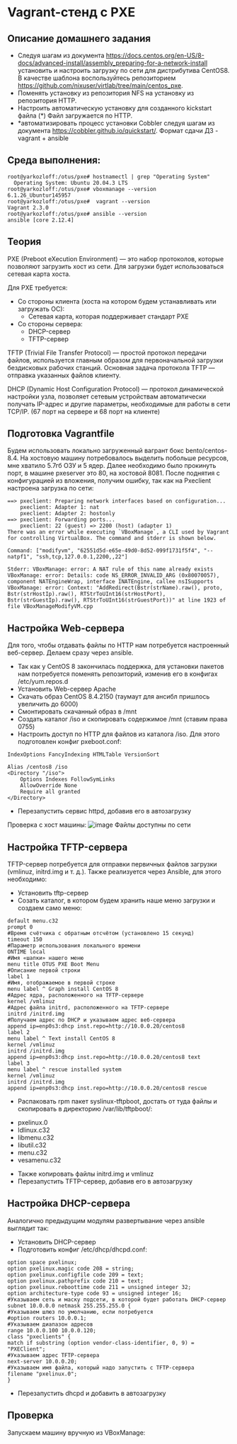 # Vagrant-стенд c PXE
## Описание домашнего задания
- Следуя шагам из документа https://docs.centos.org/en-US/8-docs/advanced-install/assembly_preparing-for-a-network-install установить и настроить загрузку по сети для дистрибутива CentOS8. В качестве шаблона воспользуйтесь репозиторием https://github.com/nixuser/virtlab/tree/main/centos_pxe.
- Поменять установку из репозитория NFS на установку из репозитория HTTP.
- Настроить автоматическую установку для созданного kickstart файла (*) Файл загружается по HTTP.
- *автоматизировать процесс установки Cobbler cледуя шагам из документа https://cobbler.github.io/quickstart/.
Формат сдачи ДЗ - vagrant + ansible
## Среда выполнения:
```
root@yarkozloff:/otus/pxe# hostnamectl | grep "Operating System"
  Operating System: Ubuntu 20.04.3 LTS
root@yarkozloff:/otus/pxe# vboxmanage --version
6.1.26_Ubuntur145957
root@yarkozloff:/otus/pxe#  vagrant --version
Vagrant 2.3.0
root@yarkozloff:/otus/pxe# ansible --version
ansible [core 2.12.4]
```
## Теория
PXE (Preboot eXecution Environment) — это набор протоколов, которые позволяют загрузить хост из сети. Для загрузки будет использоваться сетевая карта хоста.

Для PXE требуется:
- Со стороны клиента (хоста на котором будем устанавливать или загружать ОС):
  * Cетевая карта, которая поддерживает стандарт PXE
- Со стороны сервера:
  * DHCP-сервер
  * TFTP-сервер
  
TFTP (Trivial File Transfer Protocol) — простой протокол передачи файлов, используется главным образом для первоначальной загрузки бездисковых рабочих станций. Основная задача протокола TFTP — отправка указанных файлов клиенту.

DHCP (Dynamic Host Configuration Protocol) — протокол динамической настройки узла, позволяет сетевым устройствам автоматически получать IP-адрес и другие параметры, необходимые для работы в сети TCP/IP. (67 порт на сервере и 68 порт на клиенте)

## Подготовка Vagrantfile
Будем использовать локально загруженный вагрант бокс bento/centos-8.4. На хостовую машину потребовалось выделить побольше ресурсов, мне хватило 5.7гб ОЗУ и 5 ядер. Далее необходимо было прокинуть порт, в машине pxeserver это 80, на хостовой 8081. После поднятия с конфигурацией из вложения, получим ошибку, так как на Pxeclient настроена загрузка по сети:
```
==> pxeclient: Preparing network interfaces based on configuration...
    pxeclient: Adapter 1: nat
    pxeclient: Adapter 2: hostonly
==> pxeclient: Forwarding ports...
    pxeclient: 22 (guest) => 2200 (host) (adapter 1)
There was an error while executing `VBoxManage`, a CLI used by Vagrant
for controlling VirtualBox. The command and stderr is shown below.

Command: ["modifyvm", "62551d5d-e65e-49d0-8d52-099f1731f5f4", "--natpf1", "ssh,tcp,127.0.0.1,2200,,22"]

Stderr: VBoxManage: error: A NAT rule of this name already exists
VBoxManage: error: Details: code NS_ERROR_INVALID_ARG (0x80070057), component NATEngineWrap, interface INATEngine, callee nsISupports
VBoxManage: error: Context: "AddRedirect(Bstr(strName).raw(), proto, Bstr(strHostIp).raw(), RTStrToUInt16(strHostPort), Bstr(strGuestIp).raw(), RTStrToUInt16(strGuestPort))" at line 1923 of file VBoxManageModifyVM.cpp
```
## Настройка Web-сервера
Для того, чтобы отдавать файлы по HTTP нам потребуется настроенный веб-сервер. Делаем сразу через ansible. 
- Так как у CentOS 8 закончилась поддержка, для установки пакетов нам потребуется поменять репозиторий, изменив его в конфигах /etc/yum.repos.d
- Установить Web-сервер Apache
- Скачать образ CentOS 8.4.2150 (таумаут для ансибл пришлось увеличить до 6000)
- Смонтировать скачанный образ в /mnt
- Создать каталог /iso и скопировать содержимое /mnt (ставим права 0755)
- Настроить доступ по HTTP для файлов из каталога /iso. Для этого подготовлен конфиг pxeboot.conf:
```
IndexOptions FancyIndexing HTMLTable VersionSort

Alias /centos8 /iso
<Directory "/iso">
    Options Indexes FollowSymLinks
    AllowOverride None
    Require all granted
</Directory>
```
- Перезапустить сервис httpd, добавив его в автозагрузку

Проверка с хост машины:
![image](https://user-images.githubusercontent.com/69105791/187760119-e56de623-c40c-43f5-904e-5168251c1a64.png)
Файлы доступны по сети

## Настройка TFTP-сервера
TFTP-сервер потребуется для отправки первичных файлов загрузки (vmlinuz, initrd.img и т. д.). Также реализуется через Ansible, для этого необходимо:
- Установить tftp-сервер
- Созать каталог, в котором будем хранить наше меню загрузки и создаем само меню:
```
default menu.c32
prompt 0
#Время счётчика с обратным отсчётом (установлено 15 секунд)
timeout 150
#Параметр использования локального времени
ONTIME local
#Имя «шапки» нашего меню
menu title OTUS PXE Boot Menu
#Описание первой строки
label 1
#Имя, отображаемое в первой строке
menu label ^ Graph install CentOS 8
#Адрес ядра, расположенного на TFTP-сервере
kernel /vmlinuz
#Адрес файла initrd, расположенного на TFTP-сервере
initrd /initrd.img
#Получаем адрес по DHCP и указываем адрес веб-сервера
append ip=enp0s3:dhcp inst.repo=http://10.0.0.20/centos8
label 2
menu label ^ Text install CentOS 8
kernel /vmlinuz
initrd /initrd.img
append ip=enp0s3:dhcp inst.repo=http://10.0.0.20/centos8 text
label 3
menu label ^ rescue installed system
kernel /vmlinuz
initrd /initrd.img
append ip=enp0s3:dhcp inst.repo=http://10.0.0.20/centos8 rescue
```
- Распаковать rpm пакет syslinux-tftpboot, достать от туда файлы и скопировать в директорию /var/lib/tftpboot/:
* pxelinux.0
* ldlinux.c32
* libmenu.c32
* libutil.c32
* menu.c32
* vesamenu.c32
- Также копировать файлы initrd.img и vmlinuz
- Перезапустить TFTP-сервер, добавив его в автозагрузку

## Настройка DHCP-сервера
Аналогично предыдущим модулям развертывание через ansible выглядит так:
- Установить DHCP-сервер
- Подготовить конфиг /etc/dhcp/dhcpd.conf:
```
option space pxelinux;
option pxelinux.magic code 208 = string;
option pxelinux.configfile code 209 = text;
option pxelinux.pathprefix code 210 = text;
option pxelinux.reboottime code 211 = unsigned integer 32;
option architecture-type code 93 = unsigned integer 16;
#Указываем сеть и маску подсети, в которой будет работать DHCP-сервер
subnet 10.0.0.0 netmask 255.255.255.0 {
#Указываем шлюз по умолчанию, если потребуется
#option routers 10.0.0.1;
#Указываем диапазон адресов
range 10.0.0.100 10.0.0.120;
class "pxeclients" {
match if substring (option vendor-class-identifier, 0, 9) =
"PXEClient";
#Указываем адрес TFTP-сервера
next-server 10.0.0.20;
#Указываем имя файла, который надо запустить с TFTP-сервера
filename "pxelinux.0";
}
```
- Перезапустить dhcpd и добавить в автозагрузку

## Проверка
Запускаем машину вручную из VBoxManage:
